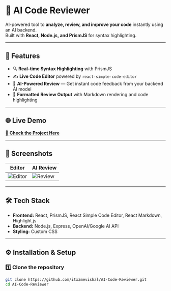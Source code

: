 # 🤖 AI Code Reviewer

AI-powered tool to **analyze, review, and improve your code** instantly using an AI backend.  
Built with **React, Node.js, and PrismJS** for syntax highlighting.

---

## 🚀 Features
- 🔍 **Real-time Syntax Highlighting** with PrismJS  
- ✍️ **Live Code Editor** powered by `react-simple-code-editor`  
- 🤖 **AI-Powered Review** — Get instant code feedback from your backend AI model  
- 📜 **Formatted Review Output** with Markdown rendering and code highlighting  

---

## 🌐 Live Demo
[🔗 **Check the Project Here**](https://ai-code-reviewer-frontend-4afc.onrender.com/)

---

## 📸 Screenshots
| Editor | AI Review |
|---------|-----------|
| ![Editor](https://via.placeholder.com/400x250?text=Editor+Preview) | ![Review](https://via.placeholder.com/400x250?text=AI+Review+Preview) |

---

## 🛠️ Tech Stack
- **Frontend:** React, PrismJS, React Simple Code Editor, React Markdown, Highlight.js  
- **Backend:** Node.js, Express, OpenAI/Google AI API  
- **Styling:** Custom CSS  

---

## ⚙️ Installation & Setup

### 1️⃣ Clone the repository
```bash
git clone https://github.com/itxzmevishal/AI-Code-Reviewer.git
cd AI-Code-Reviewer
